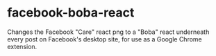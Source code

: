 # facebook-boba-react
Changes the Facebook "Care" react png to a "Boba" react underneath every post on Facebook's desktop site, for use as a Google Chrome extension.
